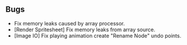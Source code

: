 ## Bugs
- Fix memory leaks caused by array processor.
- [Render Spritesheet] Fix memory leaks from array source.
- [Image IO] Fix playing animation create "Rename Node" undo points.